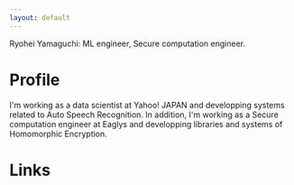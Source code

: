 ```yaml
---
layout: default
---
```

Ryohei Yamaguchi: ML engineer, Secure computation engineer.

# Profile
I'm working as a data scientist at Yahoo! JAPAN and developping systems related to Auto Speech Recognition. In addition, I'm working as a Secure computation engineer at Eaglys and developping libraries and systems of Homomorphic Encryption. 

# Links
<div style="text-align: center;">
<a href="https://www.facebook.com/guchiryo" class="fa fa-facebook"></a>
&ensp;
<a href="https://www.linkedin.com/in/ryohei-yamaguchi-yjcp/" class="fa fa-linkedin"></a>
&ensp;
<a href="https://www.kaggle.com/gpiyama2119" class="fab fa-kaggle"></a>
</div>
